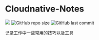 # Cloudnative-Notes
![](https://img.shields.io/github/license/yeaheo/cloudnative-notes.svg)
![GitHub repo size](https://img.shields.io/github/repo-size/yeaheo/cloudnative-notes.svg)
![GitHub last commit](https://img.shields.io/github/last-commit/yeaheo/cloudnative-notes.svg)


记录工作中一些常用的技巧以及工具

